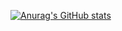 [![Anurag's GitHub stats](https://github-readme-stats.vercel.app/api?username=arnoliudaxia&show_icons=true)](https://github.com/anuraghazra/github-readme-stats)

